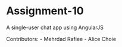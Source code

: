 # Assignment-10
A single-user chat app using AngularJS

Contributors: 
	- Mehrdad Rafiee
	- Alice Choie
